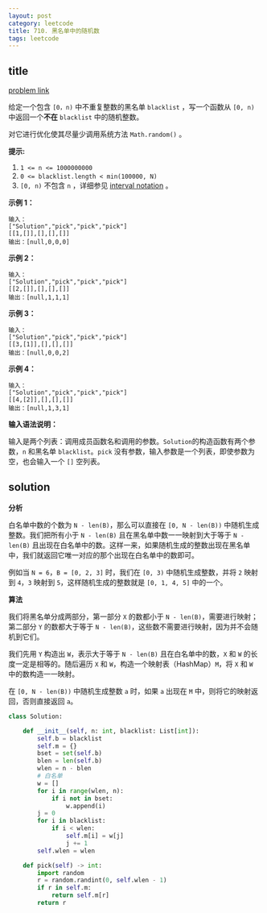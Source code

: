 ```yaml
---
layout: post
category: leetcode
title: 710. 黑名单中的随机数
tags: leetcode
---
```


## title
[problem link](https://leetcode-cn.com/problems/random-pick-with-blacklist/)

给定一个包含 `[0，n)` 中不重复整数的黑名单 `blacklist` ，写一个函数从 `[0, n)` 中返回一个**不在** `blacklist` 中的随机整数。

对它进行优化使其尽量少调用系统方法 `Math.random()` 。

**提示:**

1. `1 <= n <= 1000000000`
2. `0 <= blacklist.length < min(100000, N)`
3. `[0, n)` 不包含 `n` ，详细参见 [interval notation](https://en.wikipedia.org/wiki/Interval_(mathematics)) 。

**示例 1：**

```
输入：
["Solution","pick","pick","pick"]
[[1,[]],[],[],[]]
输出：[null,0,0,0]
```

**示例 2：**

```
输入：
["Solution","pick","pick","pick"]
[[2,[]],[],[],[]]
输出：[null,1,1,1]
```

**示例 3：**

```
输入：
["Solution","pick","pick","pick"]
[[3,[1]],[],[],[]]
输出：[null,0,0,2]
```

**示例 4：**

```
输入： 
["Solution","pick","pick","pick"]
[[4,[2]],[],[],[]]
输出：[null,1,3,1]
```

**输入语法说明：**

输入是两个列表：调用成员函数名和调用的参数。`Solution`的构造函数有两个参数，`n` 和黑名单 `blacklist`。`pick` 没有参数，输入参数是一个列表，即使参数为空，也会输入一个 `[]` 空列表。

## solution

**分析**

白名单中数的个数为 `N - len(B)`，那么可以直接在 `[0, N - len(B))` 中随机生成整数。我们把所有小于 `N - len(B)` 且在黑名单中数一一映射到大于等于 `N - len(B)` 且出现在白名单中的数。这样一来，如果随机生成的整数出现在黑名单中，我们就返回它唯一对应的那个出现在白名单中的数即可。

例如当 `N = 6`，`B = [0, 2, 3]` 时，我们在 `[0, 3)` 中随机生成整数，并将 `2` 映射到 `4`，`3` 映射到 `5`，这样随机生成的整数就是 `[0, 1, 4, 5]` 中的一个。

**算法**

我们将黑名单分成两部分，第一部分 `X` 的数都小于 `N - len(B)`，需要进行映射；第二部分 `Y` 的数都大于等于 `N - len(B)`，这些数不需要进行映射，因为并不会随机到它们。

我们先用 `Y` 构造出 `W`，表示大于等于 `N - len(B)` 且在白名单中的数，`X` 和 `W` 的长度一定是相等的。随后遍历 `X` 和 `W`，构造一个映射表（HashMap）`M`，将 `X` 和 `W` 中的数构造一一映射。

在 `[0, N - len(B))` 中随机生成整数 `a` 时，如果 `a` 出现在 `M` 中，则将它的映射返回，否则直接返回 `a`。

```python
class Solution:

    def __init__(self, n: int, blacklist: List[int]):
        self.b = blacklist
        self.m = {}
        bset = set(self.b)
        blen = len(self.b)
        wlen = n - blen
        # 白名单
        w = []
        for i in range(wlen, n):
            if i not in bset:
                w.append(i)
        j = 0
        for i in blacklist:
            if i < wlen:
                self.m[i] = w[j]
                j += 1
        self.wlen = wlen

    def pick(self) -> int:
        import random
        r = random.randint(0, self.wlen - 1)
        if r in self.m:
            return self.m[r]
        return r
```

